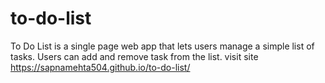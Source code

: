 # to-do-list
To Do List is a single page web app that lets users manage a simple list of tasks. Users can add and remove task from the list.
visit site https://sapnamehta504.github.io/to-do-list/
